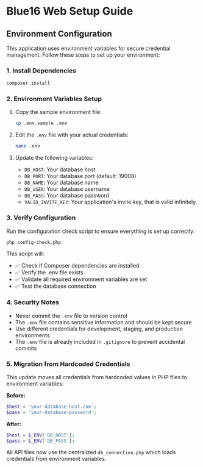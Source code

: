 # Blue16 Web Setup Guide

## Environment Configuration

This application uses environment variables for secure credential management. Follow these steps to set up your environment:

### 1. Install Dependencies

```bash
composer install
```

### 2. Environment Variables Setup

1. Copy the sample environment file:
   ```bash
   cp .env.sample .env
   ```

2. Edit the `.env` file with your actual credentials:
   ```bash
   nano .env
   ```

3. Update the following variables:
   - `DB_HOST`: Your database host
   - `DB_PORT`: Your database port (default: 19008)
   - `DB_NAME`: Your database name
   - `DB_USER`: Your database username
   - `DB_PASS`: Your database password
   - `VALID_INVITE_KEY`: Your application's invite key, that is valid infinitely.

### 3. Verify Configuration

Run the configuration check script to ensure everything is set up correctly:

```bash
php config-check.php
```

This script will:
- ✅ Check if Composer dependencies are installed
- ✅ Verify the .env file exists
- ✅ Validate all required environment variables are set
- ✅ Test the database connection

### 4. Security Notes

- Never commit the `.env` file to version control
- The `.env` file contains sensitive information and should be kept secure
- Use different credentials for development, staging, and production environments
- The `.env` file is already included in `.gitignore` to prevent accidental commits

### 5. Migration from Hardcoded Credentials

This update moves all credentials from hardcoded values in PHP files to environment variables:

**Before:**
```php
$host = 'your-database-host.com';
$pass = 'your-database-password';
```

**After:**
```php
$host = $_ENV['DB_HOST'];
$pass = $_ENV['DB_PASS'];
```

All API files now use the centralized `db_connection.php` which loads credentials from environment variables.
